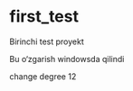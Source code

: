 # first_test
Birinchi test proyekt

Bu o‘zgarish windowsda qilindi

change degree 12



<!-- 
    - name: Start containers
      uses: isbang/compose-action@v1.4.1
      with:
        compose-file: "/home/admin/web/hujjat.ferpi.uz/first_test/docker-compose.yml"
        down-flags: "--volumes" -->